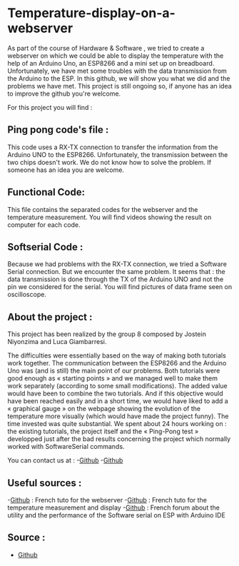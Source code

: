 # Temperature-display-on-a-webserver
As part of the course of Hardware & Software , we tried to create a webserver on which we could be able to display the temperature with the help of an Arduino Uno, an ESP8266 and a mini set up on breadboard. Unfortunately, we have met some troubles with the data transmission from the Arduino to the ESP. In this github, we will show you what we did and the problems we have met. This project is still ongoing so, if anyone has an idea to improve the github you're welcome.

For this project you will find  :
## Ping pong code's file : 
This code uses a RX-TX connection to transfer the information from the Arduino UNO to the ESP8266. Unfortunately, the transmission between the two chips doesn't work. We do not know how to solve the problem. If someone has an idea you are welcome.
##  Functional Code:
This file contains the separated codes for the webserver and the temperature measurement. You will find videos showing the result on computer for each code.
##  Softserial Code :
Because we had problems with the RX-TX connection, we tried a Software Serial connection. But we encounter the same problem. It seems that : the data transmission is done through the TX of the Arduino UNO and not the pin we considered for the serial. You will find pictures of data frame seen on oscilloscope.
## About the project :
This project has been realized by the group 8 composed by Jostein Niyonzima and Luca Giambarresi.

The difficulties were essentially based on the way of making both tutorials work together. The communication between the ESP8266 and the Arduino Uno was (and is still) the main point of our problems. Both tutorials were good enough as « starting points » and we managed well to make them work separately (according to some small modifications). 
The added value would have been to combine the two tutorials. And if this objective would have been reached easily and in a short time, we would have liked to add a « graphical gauge » on the webpage showing the evolution of the temperature more visually (which would have made the project funny).
The time invested was quite substantial. We spent about 24 hours working on : the existing tutorials, the project itself and the « Ping-Pong test » developped just after the bad results concerning the project which normally worked with SoftwareSerial commands.


You can contact us at :
-[Github](Jostein.niyonzima@student.umons.ac.be)
-[Github](Luca.giambarresi@student.umons.ac.be)

## Useful sources :
-[Github](https://projetsdiy.fr/esp8266-serveur-web-interface-graphique-html/) : French tuto for the webserver
-[Github](https://www.carnetdumaker.net/articles/mesurer-une-temperature-avec-un-capteur-lm35-et-une-carte-arduino-genuino/ ) : French tuto for the temperature measurement and display 
-[Github](https://forum.arduino.cc/index.php?topic=354933.0) : French forum about the utility and the performance of the Software serial on ESP with Arduino IDE 

## Source : 
- [Github](https://github.com/j-niyosz/Temperature-display-on-a-webserver)
